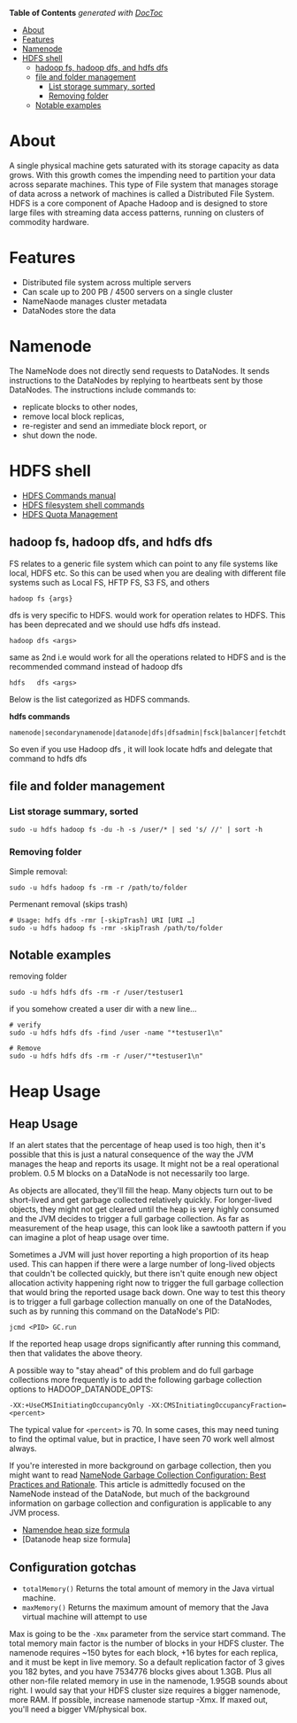 <!-- START doctoc generated TOC please keep comment here to allow auto update -->
<!-- DON'T EDIT THIS SECTION, INSTEAD RE-RUN doctoc TO UPDATE -->
**Table of Contents**  *generated with [DocToc](https://github.com/thlorenz/doctoc)*

- [About](#about)
- [Features](#features)
- [Namenode](#namenode)
- [HDFS shell](#hdfs-shell)
  - [hadoop fs, hadoop dfs, and hdfs dfs](#hadoop-fs-hadoop-dfs-and-hdfs-dfs)
  - [file and folder management](#file-and-folder-management)
    - [List storage summary, sorted](#list-storage-summary-sorted)
    - [Removing folder](#removing-folder)
  - [Notable examples](#notable-examples)

<!-- END doctoc generated TOC please keep comment here to allow auto update -->

# About

A single physical machine gets saturated with its storage capacity as data grows. With this growth comes the impending need to partition your data across separate machines. This type of File system that manages storage of data across a network of machines is called a Distributed File System. HDFS is a core component of Apache Hadoop and is designed to store large files with streaming data access patterns, running on clusters of commodity hardware.

# Features

* Distributed file system across multiple servers
* Can scale up to 200 PB / 4500 servers on a single cluster
* NameNaode manages cluster metadata 
* DataNodes store the data

# Namenode

The NameNode does not directly send requests to DataNodes. It sends instructions to the DataNodes by replying to heartbeats sent by those DataNodes. The instructions include commands to:

* replicate blocks to other nodes,
* remove local block replicas,
* re-register and send an immediate block report, or
* shut down the node.

# HDFS shell

* [HDFS Commands manual](https://hadoop.apache.org/docs/r2.7.3/hadoop-project-dist/hadoop-hdfs/HDFSCommands.html)
* [HDFS filesystem shell commands](https://hadoop.apache.org/docs/r2.7.1/hadoop-project-dist/hadoop-common/FileSystemShell.html)
* [HDFS Quota Management](https://hadoop.apache.org/docs/stable/hadoop-project-dist/hadoop-hdfs/HdfsQuotaAdminGuide.html)

## hadoop fs, hadoop dfs, and hdfs dfs

FS relates to a generic file system which can point to any file systems like local, HDFS etc. So this can be used when you are dealing with different file systems such as Local FS, HFTP FS, S3 FS, and others
```
hadoop fs {args}
```

dfs is very specific to HDFS. would work for operation relates to HDFS. This has been deprecated and we should use hdfs dfs instead.
```
hadoop dfs <args>
```

same as 2nd i.e would work for all the operations related to HDFS and is the recommended command instead of hadoop dfs

```
hdfs   dfs <args>
```

Below is the list categorized as HDFS commands.

**hdfs commands**
```
namenode|secondarynamenode|datanode|dfs|dfsadmin|fsck|balancer|fetchdt|oiv|dfsgroups
```

So even if you use Hadoop dfs , it will look locate hdfs and delegate that command to hdfs dfs

## file and folder management

### List storage summary, sorted

```
sudo -u hdfs hadoop fs -du -h -s /user/* | sed 's/ //' | sort -h
```

### Removing folder

Simple removal:
```
sudo -u hdfs hadoop fs -rm -r /path/to/folder
```

Permenant removal (skips trash)
```
# Usage: hdfs dfs -rmr [-skipTrash] URI [URI …]
sudo -u hdfs hadoop fs -rmr -skipTrash /path/to/folder
```

## Notable examples

removing folder

```
sudo -u hdfs hdfs dfs -rm -r /user/testuser1
```

if you somehow created a user dir with a new line...

```
# verify
sudo -u hdfs hdfs dfs -find /user -name "*testuser1\n"

# Remove
sudo -u hdfs hdfs dfs -rm -r /user/"*testuser1\n"
```

# Heap Usage

## Heap Usage

If an alert states that the percentage of heap used is too high, then it's possible that this is just a natural consequence of the way the JVM manages the heap and reports its usage. It might not be a real operational problem. 0.5 M blocks on a DataNode is not necessarily too large.

As objects are allocated, they'll fill the heap. Many objects turn out to be short-lived and get garbage collected relatively quickly. For longer-lived objects, they might not get cleared until the heap is very highly consumed and the JVM decides to trigger a full garbage collection. As far as measurement of the heap usage, this can look like a sawtooth pattern if you can imagine a plot of heap usage over time.

Sometimes a JVM will just hover reporting a high proportion of its heap used. This can happen if there were a large number of long-lived objects that couldn't be collected quickly, but there isn't quite enough new object allocation activity happening right now to trigger the full garbage collection that would bring the reported usage back down. One way to test this theory is to trigger a full garbage collection manually on one of the DataNodes, such as by running this command on the DataNode's PID:

```
jcmd <PID> GC.run
```

If the reported heap usage drops significantly after running this command, then that validates the above theory.

A possible way to "stay ahead" of this problem and do full garbage collections more frequently is to add the following garbage collection options to HADOOP_DATANODE_OPTS:

```
-XX:+UseCMSInitiatingOccupancyOnly -XX:CMSInitiatingOccupancyFraction=<percent>
```

The typical value for `<percent>` is 70. In some cases, this may need tuning to find the optimal value, but in practice, I have seen 70 work well almost always.

If you're interested in more background on garbage collection, then you might want to read [NameNode Garbage Collection Configuration: Best Practices and Rationale](https://community.hortonworks.com/content/kbentry/14170/namenode-garbage-collection-configuration-best-pra.html). This article is admittedly focused on the NameNode instead of the DataNode, but much of the background information on garbage collection and configuration is applicable to any JVM process.

* [Namendoe heap size formula](https://docs.hortonworks.com/HDPDocuments/HDP2/HDP-2.3.6/bk_installing_manually_book/content/ref-80953924-1cbf-4655-9953-1e744290a6c3.1.html)
* [Datanode heap size formula]


## Configuration gotchas

* `totalMemory()` Returns the total amount of memory in the Java virtual machine.
* `maxMemory()` Returns the maximum amount of memory that the Java virtual machine will attempt to use

Max is going to be the `-Xmx` parameter from the service start command. The total memory main factor is the number of blocks in your HDFS cluster. The namenode requires ~150 bytes for each block, +16 bytes for each replica, and it must be kept in live memory. So a default replication factor of 3 gives you 182 bytes, and you have 7534776 blocks gives about 1.3GB. Plus all other non-file related memory in use in the namenode, 1.95GB sounds about right. I would say that your HDFS cluster size requires a bigger namenode, more RAM. If possible, increase namenode startup -Xmx. If maxed out, you'll need a bigger VM/physical box.
